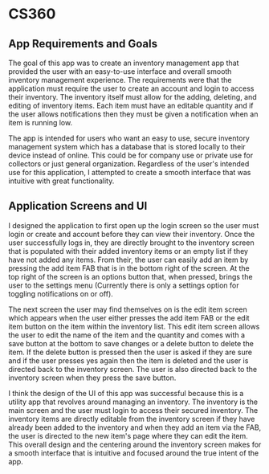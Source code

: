 # CS360

## App Requirements and Goals
The goal of this app was to create an inventory management app that provided the user with an easy-to-use interface and overall smooth inventory management experience. The requirements were that the application must require the user to create an account and login to access their inventory. The inventory itself must allow for the adding, deleting, and editing of inventory items. Each item must have an editable quantity and if the user allows notifications then they must be given a notification when an item is running low.

The app is intended for users who want an easy to use, secure inventory management system which has a database that is stored locally to their device instead of online. This could be for company use or private use for collectors or just general organization. Regardless of the user's intended use for this application, I attempted to create a smooth interface that was intuitive with great functionality.

## Application Screens and UI
   I designed the application to first open up the login screen so the user must login or create and account before they can view their inventory. Once the user successfully logs in, they are directly brought to the inventory screen that is populated with their added inventory items or an empty list if they have not added any items. From their, the user can easily add an item by pressing the add item FAB that is in the bottom right of the screen. At the top right of the screen is an options button that, when pressed, brings the user to the settings menu (Currently there is only a settings option for toggling notifications on or off).

   The next screen the user may find themselves on is the edit item screen which appears when the user either presses the add item FAB or the edit item button on the item within the inventory list. This edit item screen allows the user to edit the name of the item and the quantity and comes with a save button at the bottom to save changes or a delete button to delete the item. If the delete button is pressed then the user is asked if they are sure and if the user presses yes again then the item is deleted and the user is directed back to the inventory screen. The user is also directed back to the inventory screen when they press the save button.
   
   I think the design of the UI of this app was successful because this is a utility app that revolves around managing an inventory. The inventory is the main screen and the user must login to access their secured inventory. The inventory items are directly editable from the inventory screen if they have already been added to the inventory and when they add an item via the FAB, the user is directed to the new item's page where they can edit the item. This overall design and the centering around the inventory screen makes for a smooth interface that is intuitive and focused around the true intent of the app.

##
